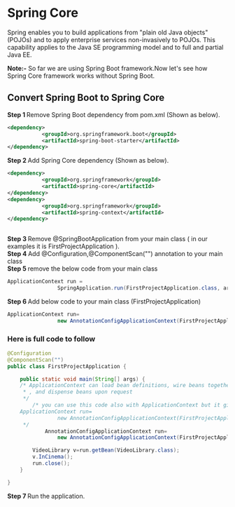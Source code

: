 # Spring Core
Spring enables you to build applications from "plain old Java objects" (POJOs) and to apply enterprise services non-invasively to POJOs. This capability applies to the Java SE programming model and to full and partial Java EE.

<b>Note:-</b> So far we are using Spring Boot framework.Now let's see how Spring Core framework works without Spring Boot.

## Convert Spring Boot to Spring Core

<b>Step 1 </b> Remove Spring Boot dependency from pom.xml (Shown as below). <br />
 ```xml
 <dependency>
			<groupId>org.springframework.boot</groupId>
			<artifactId>spring-boot-starter</artifactId>
 </dependency>
 ```
 <b> Step 2 </b> Add Spring Core dependency (Shown as below). <br />
 ```xml
 <dependency>
			<groupId>org.springframework</groupId>
			<artifactId>spring-core</artifactId>
 </dependency>
 <dependency>
			<groupId>org.springframework</groupId>
			<artifactId>spring-context</artifactId>
 </dependency>
        
```
<b> Step 3 </b> Remove @SpringBootApplication from your main class ( in our examples it is FirstProjectApplication ). <br />
<b> Step 4 </b> Add @Configuration,@ComponentScan("") annotation to your main class <br />
<b> Step 5 </b> remove the below code from your main class 
```java
ApplicationContext run =
				SpringApplication.run(FirstProjectApplication.class, args);
```
<b> Step 6 </b> Add below code to your main class (FirstProjectApplication)
```java
ApplicationContext run= 
				new AnnotationConfigApplicationContext(FirstProjectApplication.class);
```

### Here is full code to follow
```java
@Configuration
@ComponentScan("")
public class FirstProjectApplication {

	public static void main(String[] args) {
	/* ApplicationContext can load bean definitions, wire beans together
	 * , and dispense beans upon request
	 */
		/* you can use this code also with ApplicationContext but it gives a warning on run variable we can solve this using run.close() but close() is available with AnnotationConfigApplicationContext class.
    ApplicationContext run= 
				new AnnotationConfigApplicationContext(FirstProjectApplication.class);
	 */
			AnnotationConfigApplicationContext run= 
				new AnnotationConfigApplicationContext(FirstProjectApplication.class);

		VideoLibrary v=run.getBean(VideoLibrary.class);
		v.InCinema();
		run.close();
	}

}
```
<b> Step 7 </b> Run the application.






